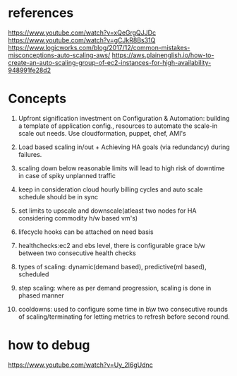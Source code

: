 # references
https://www.youtube.com/watch?v=xQeGrgQJJDc
https://www.youtube.com/watch?v=gCJkR8Bs31Q
https://www.logicworks.com/blog/2017/12/common-mistakes-misconceptions-auto-scaling-aws/
https://aws.plainenglish.io/how-to-create-an-auto-scaling-group-of-ec2-instances-for-high-availability-948991fe28d2

# Concepts
1. Upfront signification investment on Configuration & Automation:
    building a template of application config., resources to automate the scale-in scale out needs.
    Use cloudformation, puppet, chef, AMI's

2. Load based scaling in/out + Achieving HA goals (via redundancy) during failures.

3. scaling down below reasonable limits will lead to high risk of downtime in case of spiky unplanned traffic

4. keep in consideration cloud hourly billing cycles and auto scale schedule should be in sync

5. set limits to upscale and downscale(atleast two nodes for HA considering commodity h/w based vm's)

6. lifecycle hooks can be attached on need basis

7. healthchecks:ec2 and ebs level, there is configurable grace b/w between two consecutive health checks

8. types of scaling: dynamic(demand based), predictive(ml based), scheduled

9. step scaling: where as per demand progression, scaling is done in phased manner

10. cooldowns: used to configure some time in b\w two consecutive rounds of scaling/terminating for letting metrics to refresh before second round.

# how to debug
https://www.youtube.com/watch?v=Uy_2l6gUdnc
